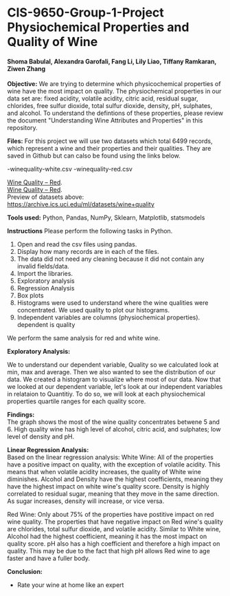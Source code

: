 # CIS-9650-Group-1-Project Physiochemical Properties and Quality of Wine
#### Shoma Babulal, Alexandra Garofali, Fang Li, Lily Liao, Tiffany Ramkaran, Ziwen Zhang

**Objective:**
We are trying to determine which physicochemical properties of wine have the most impact on quality. The physiochemical properties in our data set are: fixed acidity, volatile acidity, citric acid, residual sugar, chlorides, free sulfur dioxide, total sulfur dioxide, density, pH, sulphates, and alcohol. To understand the defintions of these properties, please review the document "Understanding Wine Attributes and Properties" in this repository.

**Files:**
For this project we will use two datasets which total 6499 records, which represent a wine and their properties and their qualities. They are saved in Github but can calso be found using the links below.

-winequality-white.csv 
-winequality-red.csv  

[Wine Quality – Red](https://archive.ics.uci.edu/ml/machine-learning-databases/wine-quality/winequality-red.csv).<br />
[Wine Quality – Red](https://archive.ics.uci.edu/ml/machine-learning-databases/wine-quality/winequality-white.csv).<br />
Preview of datasets above: https://archive.ics.uci.edu/ml/datasets/wine+quality <br />

**Tools used:**
Python, Pandas, NumPy, Sklearn, Matplotlib, statsmodels


**Instructions**
Please perform the following tasks in Python.

1. Open and read the csv files using pandas. 
2. Display how many records are in each of the files.
3. The data did not need any cleaning because it did not contain any invalid fields/data.
4. Import the libraries.
5. Exploratory analysis
6. Regression Analysis
7. Box plots
8. Histograms were used to understand where the wine qualities were concentrated. We used quality to plot our histograms.
9. Independent variables are columns (physiochemical properties). dependent is quality

We perform the same analysis for red and white wine.

**Exploratory Analysis:**

We to understand our dependent variable, Quality so we calculated look at min, max and average. Then we also wanted to see the distribution of our data. We created a histogram to visualize where most of our data. Now that we looked at our dependent variable, let's look at our independent variables in relataion to Quantitiy. To do so, we will look at each physiochemical properties quartile ranges for each quality score.  <br />


**Findings:**<br />
The graph shows the most of the wine quality concentrates betwene 5 and 6.
High quality wine has high level of alcohol, citric acid, and sulphates; low level of density and pH.   

**Linear Regression Analysis:**<br />
Based on the linear regression analysis: 
White Wine:
All of the properties have a positive impact on quality, with the exception of volatile acidity. This means that when volatile acidity increases, the quality of White wine diminishes. 
Alcohol and Density have the highest coefficients, meaning they have the highest impact on white wine's quality score. Density is highly correlated to residual sugar, meaning that they move in the same direction. As sugar increases, density will increase, or vice versa.

Red Wine:
Only about 75% of the properties have postitive impact on red wine quality. The properties that have negative impact on Red wine's quality are chlorides, total sulfur dioxide, and volatile acidity. 
Similar to White wine, Alcohol had the highest coefficient, meaning it has the most impact on quality score. pH also has a high coefficient and therefore a high impact on quality. This may be due to the fact that high pH allows Red wine to age faster and have a fuller body.  

**Conclusion:**<br />  
- Rate your wine at home like an expert 

